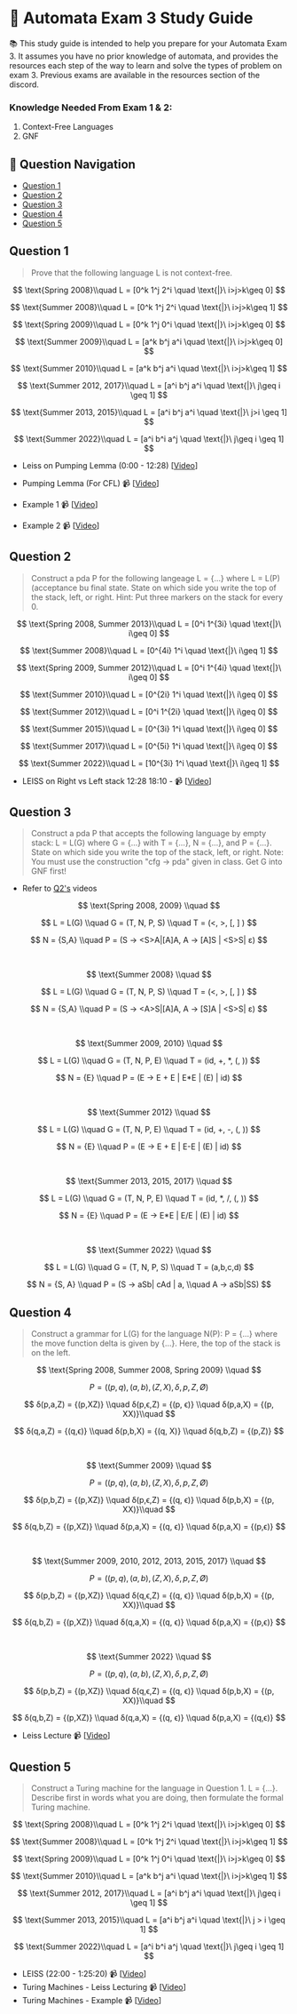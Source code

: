 # 🤖 Automata Exam 3 Study Guide

📚 This study guide is intended to help you prepare for your Automata Exam 3. It assumes you have no prior knowledge of automata, and provides the resources each step of the way to learn and solve the types of problem on exam 3. Previous exams are available in the resources section of the discord. 

### Knowledge Needed From Exam 1 & 2:
1. Context-Free Languages
2. GNF

## 🔎 Question Navigation

- [Question 1](#question-1)
- [Question 2](#question-2)
- [Question 3](#question-3)
- [Question 4](#question-4)
- [Question 5](#question-5)

## Question 1

> Prove that the following language L is not context-free.

$$
\text{Spring 2008}\\quad
L = [0^k 1^j 2^i \quad \text{|}\  i>j>k\geq 0]
$$

$$
\text{Summer 2008}\\quad
L = [0^k 1^j 2^i \quad \text{|}\  i>j>k\geq 1]
$$

$$
\text{Spring 2009}\\quad
L = [0^k 1^j 0^i \quad \text{|}\  i>j>k\geq 0]
$$

$$
\text{Summer 2009}\\quad
L = [a^k b^j a^i \quad \text{|}\  i>j>k\geq 0]
$$

$$
\text{Summer 2010}\\quad
L = [a^k b^j a^i \quad \text{|}\  i>j>k\geq 1]
$$

$$
\text{Summer 2012, 2017}\\quad
L = [a^i b^j a^i \quad \text{|}\  j\geq i \geq 1]
$$

$$
\text{Summer 2013, 2015}\\quad
L = [a^i b^j a^i \quad \text{|}\  j>i \geq 1]
$$

$$
\text{Summer 2022}\\quad
L = [a^i b^i a^j \quad \text{|}\  j\geq i \geq 1]
$$

- Leiss on Pumping Lemma (0:00 - 12:28) [[Video](https://www.youtube.com/watch?v=VVbsZKxvLM8)]

- Pumping Lemma (For CFL) 📹 [[Video](https://www.youtube.com/watch?v=jRhqx1_KcCk)]
- Example 1 📹 [[Video](https://youtu.be/eQ0XkUk3qGk)]
- Example 2 📹 [[Video](https://youtu.be/DPs8sBcIjs8)]

## Question 2

> Construct a pda P for the following langeage L = {...} where L = L(P) (acceptance bu final state. State on which side you write the top of the stack, left, or right. Hint: Put three markers on the stack for every 0.

$$
\text{Spring 2008, Summer 2013}\\quad
L = [0^i 1^{3i} \quad \text{|}\  i\geq 0]
$$

$$
\text{Summer 2008}\\quad
L = [0^{4i} 1^i \quad \text{|}\  i\geq 1]
$$

$$
\text{Spring 2009, Summer 2012}\\quad
L = [0^i 1^{4i} \quad \text{|}\  i\geq 0]
$$

$$
\text{Summer 2010}\\quad
L = [0^{2i} 1^i \quad \text{|}\  i\geq 0]
$$

$$
\text{Summer 2012}\\quad
L = [0^i 1^{2i} \quad \text{|}\  i\geq 0]
$$

$$
\text{Summer 2015}\\quad
L = [0^{3i} 1^i \quad \text{|}\  i\geq 0]
$$

$$
\text{Summer 2017}\\quad
L = [0^{5i} 1^i \quad \text{|}\  i\geq 0]
$$

$$
\text{Summer 2022}\\quad
L = [10^{3i} 1^i \quad \text{|}\  i\geq 1]
$$

- LEISS on Right vs Left stack 12:28 18:10 - 📹 [[Video](https://www.youtube.com/watch?v=VVbsZKxvLM8)]

## Question 3

> Construct a pda P that accepts the following language by empty stack: L = L(G) where G = {...} with T = {...}, N = {...}, and P = {...}. State on which side you write the top of the stack, left, or right. Note: You must use the construction "cfg -> pda" given in class. Get G into GNF first!

- Refer to [Q2's](#question-2) videos

$$
\text{Spring 2008, 2009} \\quad
$$

$$
L = L(G) \\quad G = (T, N, P, S) \\quad T = (<, >, [, ] )
$$

$$
N = {S,A} \\quad P = (S -> <S>A|[A]A, A -> [A]S | <S>S| ε)
$$

<br>

$$
\text{Summer 2008} \\quad
$$

$$
L = L(G) \\quad G = (T, N, P, S) \\quad T = (<, >, [, ] )
$$

$$
N = {S,A} \\quad P = (S -> <A>S|[A]A, A -> [S]A | <S>S| ε)
$$

<br>
  
$$
\text{Summer 2009, 2010} \\quad
$$
 

$$
L = L(G) \\quad G = (T, N, P, E) \\quad T = (id, +, *, (, ))
$$

$$
N = {E} \\quad P = (E -> E + E | E*E | (E) | id)
$$

<br>

$$
\text{Summer 2012} \\quad
$$

$$
L = L(G) \\quad G = (T, N, P, E) \\quad T = (id, +, -, (, ))
$$

$$
N = {E} \\quad P = (E -> E + E | E-E | (E) | id)
$$

<br>

$$
\text{Summer 2013, 2015, 2017} \\quad
$$

$$
L = L(G) \\quad G = (T, N, P, E) \\quad T = (id, *, /, (, ))
$$

$$
N = {E} \\quad P = (E -> E*E | E/E | (E) | id)
$$

<br>

$$
\text{Summer 2022} \\quad
$$

$$
L = L(G) \\quad G = (T, N, P, S) \\quad T = (a,b,c,d)
$$

$$
N = {S, A} \\quad P = (S -> aSb| cAd | a, \\quad A -> aSb|SS)
$$

## Question 4

> Construct a grammar for L(G) for the language N(P): P = {...} where the move function delta is given by {...}. Here, the top of the stack is on the left.

$$
\text{Spring 2008, Summer 2008, Spring 2009} \\quad
$$

$$
P = ( (p, q), (a, b), (Z, X), δ, p, Z, Ø)
$$

$$
δ(p,a,Z) = {(p,XZ)} \\quad δ(p,ϵ,Z) = {(p, ϵ)} \\quad δ(p,a,X) = {(p, XX)}\\quad
$$

$$
δ(q,a,Z) = {(q,ϵ)} \\quad δ(p,b,X) = {(q, X)} \\quad δ(q,b,Z) = {(p,Z)}
$$

<br>

$$
\text{Summer 2009} \\quad
$$

$$
P = ( (p, q), (a, b), (Z, X), δ, p, Z, Ø)
$$

$$
δ(p,b,Z) = {(p,XZ)} \\quad δ(p,ϵ,Z) = {(q, ϵ)} \\quad δ(p,b,X) = {(p, XX)}\\quad
$$

$$
δ(q,b,Z) = {(p,XZ)} \\quad δ(p,a,X) = {(q, ϵ)} \\quad δ(p,a,X) = {(p,ϵ)}
$$

<br>

$$
\text{Summer 2009, 2010, 2012, 2013, 2015, 2017} \\quad
$$

$$
P = ( (p, q), (a, b), (Z, X), δ, p, Z, Ø)
$$

$$
δ(p,b,Z) = {(p,XZ)} \\quad δ(q,ϵ,Z) = {(q, ϵ)} \\quad δ(p,b,X) = {(p, XX)}\\quad
$$

$$
δ(q,b,Z) = {(p,XZ)} \\quad δ(q,a,X) = {(q, ϵ)} \\quad δ(p,a,X) = {(p,ϵ)}
$$

<br>

$$
\text{Summer 2022} \\quad
$$

$$
P = ( (p, q), (a, b), (Z, X), δ, p, Z, Ø)
$$

$$
δ(p,b,Z) = {(p,XZ)} \\quad δ(q,ϵ,Z) = {(q, ϵ)} \\quad δ(p,b,X) = {(p, XX)}\\quad
$$

$$
δ(q,b,Z) = {(p,XZ)} \\quad δ(q,a,X) = {(q, ϵ)} \\quad δ(p,a,X) = {(q,ϵ)}
$$

- Leiss Lecture 📹 [[Video](https://www.youtube.com/watch?v=aADmqDfpx-c)]

## Question 5

> Construct a Turing machine for the language in Question 1. L = {...}. Describe first in words what you are doing, then formulate the formal Turing machine.

$$
\text{Spring 2008}\\quad
L = [0^k 1^j 2^i \quad \text{|}\  i>j>k\geq 0]
$$

$$
\text{Summer 2008}\\quad
L = [0^k 1^j 2^i \quad \text{|}\  i>j>k\geq 1]
$$


$$
\text{Spring 2009}\\quad
L = [0^k 1^j 0^i \quad \text{|}\  i>j>k\geq 0]
$$

$$
\text{Summer 2010}\\quad
L = [a^k b^j a^i \quad \text{|}\  i>j>k\geq 1]
$$

$$
\text{Summer 2012, 2017}\\quad
L = [a^i b^j a^i \quad \text{|}\  j\geq i \geq 1]
$$

$$
\text{Summer 2013, 2015}\\quad
L = [a^i b^j a^i \quad \text{|}\  j > i \geq 1]
$$

$$
\text{Summer 2022}\\quad
L = [a^i b^i a^j \quad \text{|}\  j\geq i \geq 1]
$$

- LEISS (22:00 - 1:25:20) 📹 [[Video](https://www.youtube.com/watch?v=bqQ55-KM_7E)]
- Turing Machines - Leiss Lecturing 📹 [[Video](https://www.youtube.com/watch?v=bqQ55-KM_7E)]
- Turing Machines - Example 📹 [[Video](https://www.youtube.com/watch?v=Y0x9kmfjQTA)]
